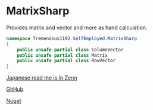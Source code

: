 # MatrixSharp
Provides matrix and vector and more as hand calculation.


```cs
namespace Tremendous1192.SelfEmployed.MatrixSharp
{
	public unsafe partial class ColumnVector
	public unsafe partial class Matrix
	public unsafe partial class RowVector
}
```

[Japanese read me is in Zenn](https://zenn.dev/tremendous1192/articles/824b2d32381173)

[GitHub](https://github.com/Tremendous1192/MatrixSharp)

[Nuget](https://www.nuget.org/packages/MatrixSharp/)
